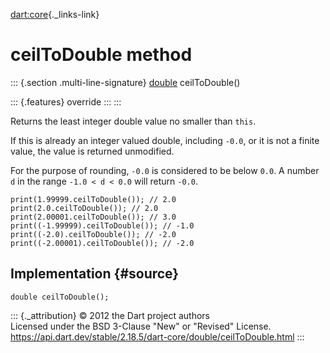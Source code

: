 [dart:core](../../dart-core/dart-core-library){._links-link}

ceilToDouble method
===================

::: {.section .multi-line-signature}
[double](../double-class) ceilToDouble()

::: {.features}
override
:::
:::

Returns the least integer double value no smaller than `this`.

If this is already an integer valued double, including `-0.0`, or it is
not a finite value, the value is returned unmodified.

For the purpose of rounding, `-0.0` is considered to be below `0.0`. A
number `d` in the range `-1.0 < d < 0.0` will return `-0.0`.

``` {.language-dart data-language="dart"}
print(1.99999.ceilToDouble()); // 2.0
print(2.0.ceilToDouble()); // 2.0
print(2.00001.ceilToDouble()); // 3.0
print((-1.99999).ceilToDouble()); // -1.0
print((-2.0).ceilToDouble()); // -2.0
print((-2.00001).ceilToDouble()); // -2.0
```

Implementation {#source}
--------------

``` {.language-dart data-language="dart"}
double ceilToDouble();
```

::: {._attribution}
© 2012 the Dart project authors\
Licensed under the BSD 3-Clause \"New\" or \"Revised\" License.\
<https://api.dart.dev/stable/2.18.5/dart-core/double/ceilToDouble.html>
:::
